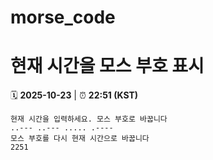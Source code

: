 # morse_code
# 현재 시간을 모스 부호 표시
<!-- MORSE_TIME_START -->
🗓️ **2025-10-23** | ⏰ **22:51 (KST)**

```
현재 시간을 입력하세요. 모스 부호로 바꿉니다
..--- ..--- ..... .----
모스 부호를 다시 현재 시간으로 바꿉니다
2251
```
<!-- MORSE_TIME_END -->
